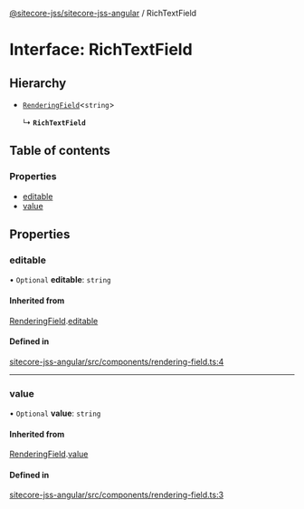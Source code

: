 [@sitecore-jss/sitecore-jss-angular](../README.md) / RichTextField

# Interface: RichTextField

## Hierarchy

- [`RenderingField`](RenderingField.md)<`string`\>

  ↳ **`RichTextField`**

## Table of contents

### Properties

- [editable](RichTextField.md#editable)
- [value](RichTextField.md#value)

## Properties

### editable

• `Optional` **editable**: `string`

#### Inherited from

[RenderingField](RenderingField.md).[editable](RenderingField.md#editable)

#### Defined in

[sitecore-jss-angular/src/components/rendering-field.ts:4](https://github.com/Sitecore/jss/blob/2b25de65e/packages/sitecore-jss-angular/src/components/rendering-field.ts#L4)

___

### value

• `Optional` **value**: `string`

#### Inherited from

[RenderingField](RenderingField.md).[value](RenderingField.md#value)

#### Defined in

[sitecore-jss-angular/src/components/rendering-field.ts:3](https://github.com/Sitecore/jss/blob/2b25de65e/packages/sitecore-jss-angular/src/components/rendering-field.ts#L3)
